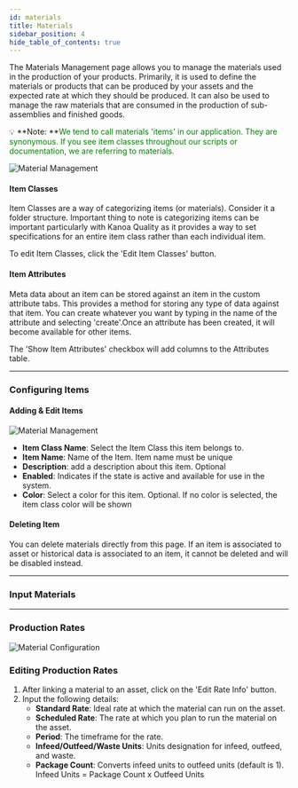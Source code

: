```yaml
---
id: materials
title: Materials
sidebar_position: 4
hide_table_of_contents: true
---
```


The Materials Management page allows you to manage the materials used in the production of your products. Primarily, it is used to define the materials or products
that can be produced by your assets and the expected rate at which they should be produced. It can also be used to manage the raw materials that are consumed
in the production of sub-assemblies and finished goods.

:bulb: **Note: **<font color="green">We tend to call materials 'items' in our application. They are synonymous. If you see item classes throughout our scripts or documentation, we are referring to materials.</font><br/>

![Material Management](/img/itemconfig/item-table-config.png)

#### Item Classes
Item Classes are a way of categorizing items (or materials). Consider it a folder structure. Important thing to note is categorizing items can be important particularly
with Kanoa Quality as it provides a way to set specifications for an entire item class rather than each individual item.

To edit Item Classes, click the 'Edit Item Classes' button.

#### Item Attributes
Meta data about an item can be stored against an item in the custom attribute tabs. This provides a method for storing any type of data against that item.
You can create whatever you want by typing in the name of the attribute and selecting 'create'.Once an attribute has been created, it will become available for other items.

The 'Show Item Attributes' checkbox will add columns to the Attributes table.
***

### Configuring Items

#### Adding & Edit Items

![Material Management](/img/itemConfig/item-config.png)

* **Item Class Name**: Select the Item Class this item belongs to.
* **Item Name**: Name of the Item. Item name must be unique
* **Description**: add a description about this item. Optional
* **Enabled**: Indicates if the state is active and available for use in the system.
* **Color**: Select a color for this item. Optional. If no color is selected, the item class color will be shown

#### Deleting Item
You can delete materials directly from this page. If an item is associated to asset or historical data is associated to an item, it cannot be deleted and will be disabled instead.
***

### Input Materials

***
### Production Rates

![Material Configuration](/img/ops-config-materials1.png)

### Editing Production Rates
1. After linking a material to an asset, click on the 'Edit Rate Info' button.
2. Input the following details:
   - **Standard Rate**: Ideal rate at which the material can run on the asset.
   - **Scheduled Rate**: The rate at which you plan to run the material on the asset.
   - **Period**: The timeframe for the rate.
   - **Infeed/Outfeed/Waste Units**: Units designation for infeed, outfeed, and waste.
   - **Package Count**: Converts infeed units to outfeed units (default is 1). Infeed Units = Package Count x Outfeed Units
